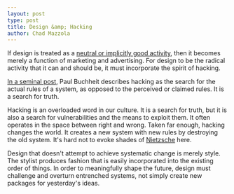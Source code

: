 ```yaml
---
layout: post
type: post
title: Design &amp; Hacking
author: Chad Mazzola
---
```


If design is treated as a [neutral or implicitly good activity](http://blog.hellohappy.org/post/19060757560/the-role-of-design-seems-to-be-to-make-the-world-a), then it becomes merely a function of marketing and advertising. For design to be the radical activity that it can and should be, it must incorporate the spirit of hacking.

[In a seminal post](http://paulbuchheit.blogspot.com/2009/10/applied-philosophy-aka-hacking.html), Paul Buchheit describes hacking as the search for the actual rules of a system, as opposed to the perceived or claimed rules. It is a search for truth.

Hacking is an overloaded word in our culture. It is a search for truth, but it is also a search for vulnerabilities and the means to exploit them. It often operates in the space between right and wrong. Taken far enough, hacking changes the world. It creates a new system with new rules by destroying the old system. It's hard not to evoke shades of [Nietzsche](http://www.goodreads.com/quotes/384722-man-is-a-rope-stretched-between-the-animal-and-the) here.

Design that doesn't attempt to achieve systematic change is merely style. The stylist produces fashion that is easily incorporated into the existing order of things. In order to meaningfully shape the future, design must challenge and overturn entrenched systems, not simply create new packages for yesterday's ideas.

